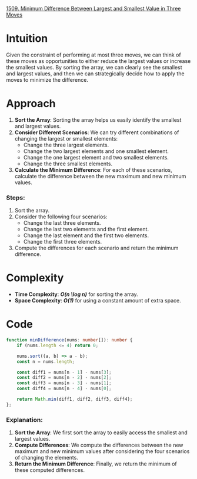 [1509. Minimum Difference Between Largest and Smallest Value in Three Moves](https://leetcode.com/problems/minimum-difference-between-largest-and-smallest-value-in-three-moves/)

# Intuition

Given the constraint of performing at most three moves, we can think of these moves as opportunities to either reduce the largest values or increase the smallest values. By sorting the array, we can clearly see the smallest and largest values, and then we can strategically decide how to apply the moves to minimize the difference.

# Approach

1. **Sort the Array**: Sorting the array helps us easily identify the smallest and largest values.
2. **Consider Different Scenarios**: We can try different combinations of changing the largest or smallest elements:
   - Change the three largest elements.
   - Change the two largest elements and one smallest element.
   - Change the one largest element and two smallest elements.
   - Change the three smallest elements.
3. **Calculate the Minimum Difference**: For each of these scenarios, calculate the difference between the new maximum and new minimum values.

### Steps:
1. Sort the array.
2. Consider the following four scenarios:
   - Change the last three elements.
   - Change the last two elements and the first element.
   - Change the last element and the first two elements.
   - Change the first three elements.
3. Compute the differences for each scenario and return the minimum difference.

# Complexity

- **Time Complexity**: ***O(n \log n)*** for sorting the array.
- **Space Complexity**: ***O(1)*** for using a constant amount of extra space.

# Code
```typescript
function minDifference(nums: number[]): number {
    if (nums.length <= 4) return 0;

    nums.sort((a, b) => a - b);
    const n = nums.length;

    const diff1 = nums[n - 1] - nums[3];
    const diff2 = nums[n - 2] - nums[2];
    const diff3 = nums[n - 3] - nums[1];
    const diff4 = nums[n - 4] - nums[0];

    return Math.min(diff1, diff2, diff3, diff4);
};

```

### Explanation:
1. **Sort the Array**: We first sort the array to easily access the smallest and largest values.
2. **Compute Differences**: We compute the differences between the new maximum and new minimum values after considering the four scenarios of changing the elements.
3. **Return the Minimum Difference**: Finally, we return the minimum of these computed differences.